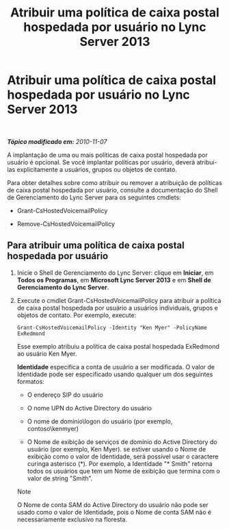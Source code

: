 ﻿---
title: Atribuir uma política de caixa postal hospedada por usuário no Lync Server 2013
TOCTitle: Atribuir uma política de caixa postal hospedada por usuário no Lync Server 2013
ms:assetid: d44c71a0-4407-4ab4-b7e0-d671dde3425f
ms:mtpsurl: https://technet.microsoft.com/pt-br/library/Gg398919(v=OCS.15)
ms:contentKeyID: 49308227
ms.date: 05/19/2016
mtps_version: v=OCS.15
ms.translationtype: HT
---

# Atribuir uma política de caixa postal hospedada por usuário no Lync Server 2013

 

_**Tópico modificado em:** 2010-11-07_

A implantação de uma ou mais políticas de caixa postal hospedada por usuário é opcional. Se você implantar políticas por usuário, deverá atribui-las explicitamente a usuários, grupos ou objetos de contato.

Para obter detalhes sobre como atribuir ou remover a atribuição de políticas de caixa postal hospedada por usuário, consulte a documentação do Shell de Gerenciamento do Lync Server para os seguintes cmdlets:

  - Grant-CsHostedVoicemailPolicy

  - Remove-CsHostedVoicemailPolicy

## Para atribuir uma política de caixa postal hospedada por usuário

1.  Inicie o Shell de Gerenciamento do Lync Server: clique em **Iniciar**, em **Todos os Programas**, em **Microsoft Lync Server 2013** e em **Shell de Gerenciamento do Lync Server**.

2.  Execute o cmdlet Grant-CsHostedVoicemailPolicy para atribuir a política de caixa postal hospedada por usuário a usuários individuais, grupos e objetos de contato. Por exemplo, execute:
    
        Grant-CsHostedVoicemailPolicy -Identity "Ken Myer" -PolicyName ExRedmond
    
    Esse exemplo atribuiu a política de caixa postal hospedada ExRedmond ao usuário Ken Myer.
    
    **Identidade** especifica a conta de usuário a ser modificada. O valor de Identidade pode ser especificado usando qualquer um dos seguintes formatos:
    
      - O endereço SIP do usuário
    
      - O nome UPN do Active Directory do usuário
    
      - O nome de domínio\\logon do usuário (por exemplo, contoso\\kenmyer)
    
      - O Nome de exibição de serviços de domínio do Active Directory do usuário (por exemplo, Ken Myer). se estiver usando o Nome de exibição como o valor de Identidade, será possível usar o caractere curinga asterisco (\*). Por exemplo, a Identidade "\* Smith" retorna todos os usuários que tem um Nome de exibição que termina com o valor de string "Smith".
    
    > [!note]  
    > O Nome de conta SAM do Active Directory do usuário não pode ser usado como o valor de Identidade, pois o Nome de conta SAM não é necessariamente exclusivo na floresta.
